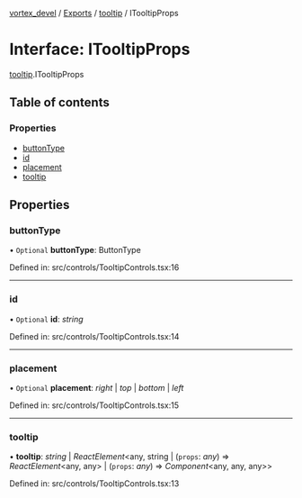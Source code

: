 [vortex_devel](../README.md) / [Exports](../modules.md) / [tooltip](../modules/tooltip.md) / ITooltipProps

# Interface: ITooltipProps

[tooltip](../modules/tooltip.md).ITooltipProps

## Table of contents

### Properties

- [buttonType](tooltip.itooltipprops.md#buttontype)
- [id](tooltip.itooltipprops.md#id)
- [placement](tooltip.itooltipprops.md#placement)
- [tooltip](tooltip.itooltipprops.md#tooltip)

## Properties

### buttonType

• `Optional` **buttonType**: ButtonType

Defined in: src/controls/TooltipControls.tsx:16

___

### id

• `Optional` **id**: *string*

Defined in: src/controls/TooltipControls.tsx:14

___

### placement

• `Optional` **placement**: *right* \| *top* \| *bottom* \| *left*

Defined in: src/controls/TooltipControls.tsx:15

___

### tooltip

• **tooltip**: *string* \| *ReactElement*<any, string \| (`props`: *any*) => *ReactElement*<any, any\> \| (`props`: *any*) => *Component*<any, any, any\>\>

Defined in: src/controls/TooltipControls.tsx:13
